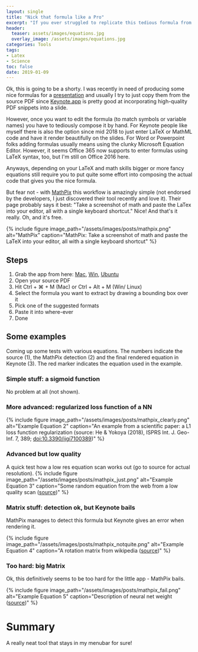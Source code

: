 ```yaml
---
layout: single
title: "Nick that formula like a Pro"
excerpt: "If you ever struggled to replicate this tedious formula from a paper this nice tool might be for you"
header:
  teaser: assets/images/equations.jpg
  overlay_image: /assets/images/equations.jpg
categories: Tools
tags: 
- Latex
- Science
toc: false
date: 2019-01-09
---
```


Ok, this is going to be a shorty. I was recently in need of producing some nice formulas for a [presentation](https://www.christianwerner.net/tech/Deep-Learning-for-Remote-Sensing-Applications/) and usually I try to just copy them from the source PDF since [Keynote.app](https://www.apple.com/lae/keynote/) is pretty good at incorporating high-quality PDF snippets into a slide.

However, once you want to edit the formula (to match symbols or variable names) you have to tediously compose it by hand. For Keynote people like myself there is also the option since mid 2018 to just enter LaTeX or MathML code and have it render beautifully on the slides. For Word or Powerpoint folks adding formulas usually means using the clunky Microsoft Equation Editor. However, it seems Office 365 now supports to enter formulas using LaTeX syntax, too, but I'm still on Office 2016 here. 

Anyways, depending on your LaTeX and math skills bigger or more fancy equations still require you to put quite some effort into composing the actual code that gives you the nice formula. 

But fear not - with [MathPix](https://www.mathpix.com) this workflow is amazingly simple (not endorsed by the developers, I just discovered their tool recently and love it). Their page probably says it best: "Take a screenshot of math and paste the LaTex into your editor, all with a single keyboard shortcut." Nice! And that's it really. Oh, and it's free.

{%
include figure 
image_path="/assets/images/posts/mathpix.png" 
alt="MathPix" 
caption="MathPix: Take a screenshot of math and paste the LaTeX into your editor, all with a single keyboard shortcut"
%}

## Steps
1. Grab the app from here: [Mac](https://mathpix.com/dmg/snip.dmg), [Win](https://mathpix.com/win_app/mathpix_snipping_tool_setup.exe), [Ubuntu](https://snapcraft.io/mathpix-snipping-tool)
2. Open your source PDF
3. Hit Ctrl + ⌘ + M (Mac) or Ctrl + Alt + M (Win/ Linux)
4. Select the formula you want to extract by drawing a bounding box over it
5. Pick one of the suggested formats
6. Paste it into where-ever 
7. Done

## Some examples 
Coming up some tests with various equations. The numbers indicate the source (1), the MathPix detection (2) and the final rendered equation in Keynote (3). The red marker indicates the equation used in the example.

### Simple stuff: a sigmoid function
No problem at all (not shown).

### More advanced: regularized loss function of a NN
{%
include figure 
image_path="/assets/images/posts/mathpix_clearly.png" 
alt="Example Equation 2" 
caption="An example from a scientific paper: a L1 loss function regularization (source: He & Yokoya (2018), ISPRS Int. J. Geo-Inf. 7, 389; [doi:10.3390/ijgi7100389](https://www.mdpi.com/2220-9964/7/10/389))"
%}

### Advanced but low quality
A quick test how a low res equation scan works out (go to source for actual resolution).
{%
include figure 
image_path="/assets/images/posts/mathpix_just.png" 
alt="Example Equation 3" 
caption="Some random equation from the web from a low quality scan ([source](https://math.stackexchange.com/questions/960831/covariance-of-states-of-a-finite-markov-chain))"
%}


### Matrix stuff: detection ok, but Keynote bails
MathPix manages to detect this formula but Keynote gives an error when rendering it.

{%
include figure 
image_path="/assets/images/posts/mathpix_notquite.png" 
alt="Example Equation 4" 
caption="A rotation matrix from wikipedia ([source](https://en.wikipedia.org/wiki/Rotation_matrix))"
%}

### Too hard: big Matrix
Ok, this definitively seems to be too hard for the little app - MathPix bails.

{%
include figure 
image_path="/assets/images/posts/mathpix_fail.png" 
alt="Example Equation 5" 
caption="Description of neural net weight ([source](https://medium.com/@erikhallstrm/backpropagation-from-the-beginning-77356edf427d))"
%}

# Summary
A really neat tool that stays in my menubar for sure!